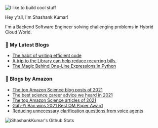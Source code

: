 ![I like to build cool stuff](https://res.cloudinary.com/dt8g3rhcy/image/upload/v1595929574/i_like_to_build_cool_shit._1_nzbwjh.png)

Hey y'all, I'm Shashank Kumar! 

I'm a Backend Software Engineer solving challenging problems in Hybrid Cloud World.

### 📕 My Latest Blogs
<!-- BLOG-POST-LIST:START -->
- [The habit of writing efficient code](https://medium.com/@ishashankkumar/the-habit-of-writing-efficient-code-153b05f04269?source=rss-d24dda280d5f------2)
- [A trip to the Library can help reduce recurring bills.](https://medium.com/swlh/a-trip-to-the-library-can-help-reduce-recurring-bills-23bca495cdf5?source=rss-d24dda280d5f------2)
- [The Magic Behind One-Line Expressions in Python](https://medium.com/swlh/the-magic-behind-one-line-expressions-in-python-816c10180c5c?source=rss-d24dda280d5f------2)
<!-- BLOG-POST-LIST:END -->

### 📕 Blogs by Amazon
<!-- AMAZON-BLOG-POST-LIST:START -->
- [The top Amazon Science blog posts of 2021](https://www.amazon.science/latest-news/the-top-amazon-science-blog-posts-of-2021)
- [The best science career advice we heard in 2021](https://www.amazon.science/working-at-amazon/the-best-science-career-advice-we-heard-in-2021)
- [The top Amazon Science articles of 2021](https://www.amazon.science/latest-news/the-top-amazon-science-articles-of-2021)
- [Gah-Yi Ban wins 2021 Best OM Paper Award](https://www.amazon.science/latest-news/recognition-awards-gah-yi-ban-wins-2021-best-operations-management-paper)
- [Reducing unnecessary clarification questions from voice agents](https://www.amazon.science/blog/reducing-unnecessary-clarification-questions-from-voice-agents)
<!-- AMAZON-BLOG-POST-LIST:END -->



<img align="center" alt="iShashankKumar's Github Stats" src="https://github-readme-stats.vercel.app/api?username=ishashankkumar&show_icons=true&hide_border=true" />
